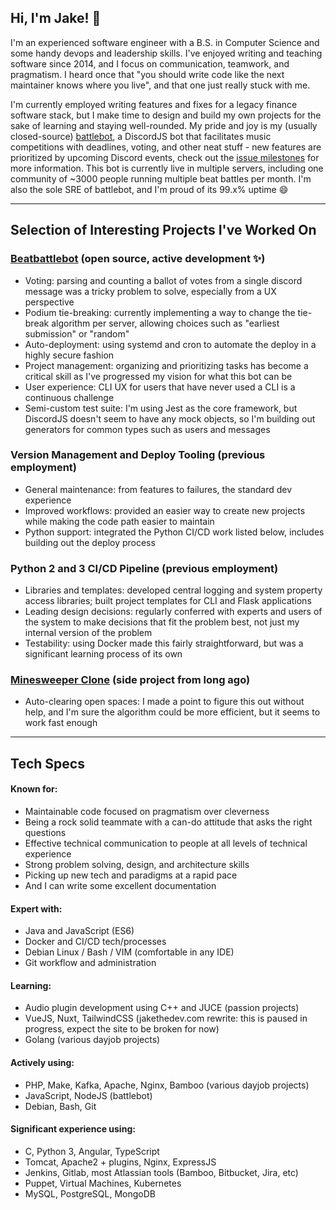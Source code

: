 <!--
**jakethedev/jakethedev** is a ✨ _special_ ✨ repository because its `README.md` (this file) appears on your GitHub profile.

NOTES

For a big ol banner image:
<div align="center">
	<br>
		<img src="banner-image.svg">
	<br>
</div>
-->

## Hi, I'm Jake! 👋

I'm an experienced software engineer with a B.S. in Computer Science and some handy devops and leadership skills. I've enjoyed writing and teaching software since 2014, and I focus on communication, teamwork, and pragmatism. I heard once that "you should write code like the next maintainer knows where you live", and that one just really stuck with me.

I'm currently employed writing features and fixes for a legacy finance software stack, but I make time to design and build my own projects for the sake of learning and staying well-rounded. My pride and joy is my (usually closed-source) [battlebot](https://github.com/jakethedev/beatbattlebot), a DiscordJS bot that facilitates music competitions with deadlines, voting, and other neat stuff - new features are prioritized by upcoming Discord events, check out the [issue milestones](https://github.com/jakethedev/beatbattlebot/milestones) for more information. This bot is currently live in multiple servers, including one community of ~3000 people running multiple beat battles per month. I'm also the sole SRE of battlebot, and I'm proud of its 99.x% uptime 😄

<!--If you like the work I'm doing and want to support it, feel free to make a PR for an open issue in the battlebot repo, or if you're feeling generous you can always throw a few bucks in my [guitar case](https://jakebelowmusic.com/tip-jar)-->

---

## Selection of Interesting Projects I've Worked On

### [Beatbattlebot](https://github.com/jakethedev/beatbattlebot) (open source, active development ✨)
- Voting: parsing and counting a ballot of votes from a single discord message was a tricky problem to solve, especially from a UX perspective
- Podium tie-breaking: currently implementing a way to change the tie-break algorithm per server, allowing choices such as "earliest submission" or "random"
- Auto-deployment: using systemd and cron to automate the deploy in a highly secure fashion
- Project management: organizing and prioritizing tasks has become a critical skill as I've progressed my vision for what this bot can be
- User experience: CLI UX for users that have never used a CLI is a continuous challenge
- Semi-custom test suite: I'm using Jest as the core framework, but DiscordJS doesn't seem to have any mock objects, so I'm building out generators for common types such as users and messages

### Version Management and Deploy Tooling (previous employment)
- General maintenance: from features to failures, the standard dev experience
- Improved workflows: provided an easier way to create new projects while making the code path easier to maintain
- Python support: integrated the Python CI/CD work listed below, includes building out the deploy process

### Python 2 and 3 CI/CD Pipeline (previous employment)
- Libraries and templates: developed central logging and system property access libraries; built project templates for CLI and Flask applications
- Leading design decisions: regularly conferred with experts and users of the system to make decisions that fit the problem best, not just my internal version of the problem
- Testability: using Docker made this fairly straightforward, but was a significant learning process of its own

### [Minesweeper Clone](https://github.com/jakethedev/minesweeper-java) (side project from long ago)
- Auto-clearing open spaces: I made a point to figure this out without help, and I'm sure the algorithm could be more efficient, but it seems to work fast enough

---

## Tech Specs

#### Known for: 
- Maintainable code focused on pragmatism over cleverness
- Being a rock solid teammate with a can-do attitude that asks the right questions
- Effective technical communication to people at all levels of technical experience
- Strong problem solving, design, and architecture skills
- Picking up new tech and paradigms at a rapid pace
- And I can write some excellent documentation 

#### Expert with:
- Java and JavaScript (ES6)
- Docker and CI/CD tech/processes
- Debian Linux / Bash / VIM (comfortable in any IDE)
- Git workflow and administration

#### Learning: 
- Audio plugin development using C++ and JUCE (passion projects)
- VueJS, Nuxt, TailwindCSS (jakethedev.com rewrite: this is paused in progress, expect the site to be broken for now)
- Golang (various dayjob projects)

#### Actively using:
- PHP, Make, Kafka, Apache, Nginx, Bamboo (various dayjob projects)
- JavaScript, NodeJS (battlebot)
- Debian, Bash, Git

#### Significant experience using: 
- C, Python 3, Angular, TypeScript
- Tomcat, Apache2 + plugins, Nginx, ExpressJS
- Jenkins, Gitlab, most Atlassian tools (Bamboo, Bitbucket, Jira, etc)
- Puppet, Virtual Machines, Kubernetes
- MySQL, PostgreSQL, MongoDB

